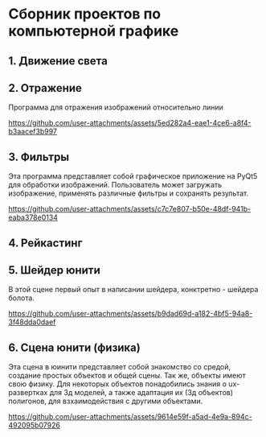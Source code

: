 # Сборник проектов по компьютерной графике

## 1. Движение света

## 2. Отражение

Программа для отражения изображений относительно линии

https://github.com/user-attachments/assets/5ed282a4-eae1-4ce6-a8f4-b3aacef3b997

## 3. Фильтры

Эта программа представляет собой графическое приложение на PyQt5 для обработки изображений. Пользователь может загружать изображение, применять различные фильтры и сохранять результат. 

https://github.com/user-attachments/assets/c7c7e807-b50e-48df-941b-eaba378e0134

## 4. Рейкастинг

## 5. Шейдер юнити

В этой сцене первый опыт в написании шейдера, конктретно - шейдера болота. 

https://github.com/user-attachments/assets/b9dad69d-a182-4bf5-94a8-3f48dda0daef

## 6. Сцена юнити (физика)

Эта сцена в юинити представляет собой знакомство со средой, создание простых объектов и общей сцены. Так же, объекты имеют свою физику. Для некоторых объектов понадобились знания о ux-развертках для 3д моделей, а также адаптация их (3д объектов) полигонов, для взхаимодействия с другими объектами.

https://github.com/user-attachments/assets/9614e59f-a5ad-4e9a-894c-492095b07926

